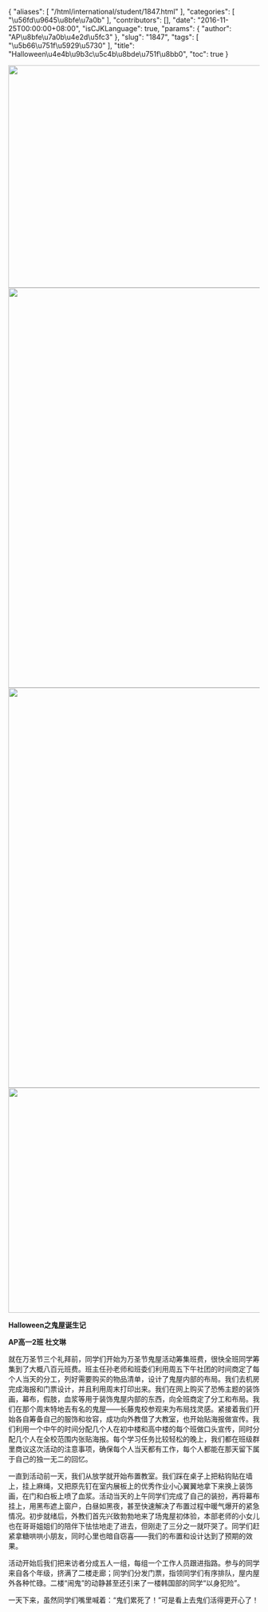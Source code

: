 {
    "aliases": [
        "/html/international/student/1847.html"
    ],
    "categories": [
        "\u56fd\u9645\u8bfe\u7a0b"
    ],
    "contributors": [],
    "date": "2016-11-25T00:00:00+08:00",
    "isCJKLanguage": true,
    "params": {
        "author": "AP\u8bfe\u7a0b\u4e2d\u5fc3"
    },
    "slug": "1847",
    "tags": [
        "\u5b66\u751f\u5929\u5730"
    ],
    "title": "Halloween\u4e4b\u9b3c\u5c4b\u8bde\u751f\u8bb0",
    "toc": true
}


<img
    src="https://cdn.tfls.online/mirror/full/a583f810eb5db40c66adee2d033a2d90acc42b27.jpg"
    style="display:block;margin-left:auto;margin-right:auto;"
    decoding="async"
    fetchpriority="auto"
    loading="lazy"
    height="445"
    width="600"
/>
<img
    src="https://cdn.tfls.online/mirror/full/3a4bfa150b6a5c945f034cb1fe4032a132fd2378.jpg"
    style="display:block;margin-left:auto;margin-right:auto;"
    decoding="async"
    fetchpriority="auto"
    loading="lazy"
    height="800"
    width="600"
/>
<img
    src="https://cdn.tfls.online/mirror/full/f1f1e5475d983aa6951ab57365835c74c225000a.jpg"
    style="display:block;margin-left:auto;margin-right:auto;"
    decoding="async"
    fetchpriority="auto"
    loading="lazy"
    height="800"
    width="600"
/>
<img
    src="https://cdn.tfls.online/mirror/full/d1508c25d0d9b5ff487837d97cf9bbf8acfa5cc6.jpg"
    style="display:block;margin-left:auto;margin-right:auto;"
    decoding="async"
    fetchpriority="auto"
    loading="lazy"
    height="450"
    width="600"
/>







**Halloween之鬼屋诞生记**




**AP高一2班 杜文琳**




就在万圣节三个礼拜前，同学们开始为万圣节鬼屋活动筹集班费，很快全班同学筹集到了大概八百元班费。班主任孙老师和班委们利用周五下午社团的时间商定了每个人当天的分工，列好需要购买的物品清单，设计了鬼屋内部的布局。我们去机房完成海报和门票设计，并且利用周末打印出来。我们在网上购买了恐怖主题的装饰画，幕布，假肢，血浆等用于装饰鬼屋内部的东西，向全班商定了分工和布局。我们在那个周末特地去有名的鬼屋——长藤鬼校参观来为布局找灵感。紧接着我们开始各自筹备自己的服饰和妆容，成功向外教借了大教室，也开始贴海报做宣传。我们利用一个中午的时间分配几个人在初中楼和高中楼的每个班做口头宣传，同时分配几个人在全校范围内张贴海报。每个学习任务比较轻松的晚上，我们都在班级群里商议这次活动的注意事项，确保每个人当天都有工作，每个人都能在那天留下属于自己的独一无二的回忆。




一直到活动前一天，我们从放学就开始布置教室。我们踩在桌子上把粘钩贴在墙上，挂上麻绳，又把原先钉在室内展板上的优秀作业小心翼翼地拿下来换上装饰画，在门和白板上喷了血浆。活动当天的上午同学们完成了自己的装扮，再将幕布挂上，用黑布遮上窗户，白昼如黑夜，甚至快速解决了布置过程中暖气爆开的紧急情况。初步就绪后，外教们首先兴致勃勃地来了场鬼屋初体验，本部老师的小女儿也在哥哥姐姐们的陪伴下怯怯地走了进去，但刚走了三分之一就吓哭了。同学们赶紧拿糖哄哄小朋友，同时心里也暗自窃喜——我们的布置和设计达到了预期的效果。




活动开始后我们把来访者分成五人一组，每组一个工作人员跟进指路。参与的同学来自各个年级，挤满了二楼走廊；同学们分发门票，指领同学们有序排队，屋内屋外各种忙碌。二楼“闹鬼”的动静甚至还引来了一楼韩国部的同学“以身犯险”。




一天下来，虽然同学们嘴里喊着：“鬼们累死了！”可是看上去鬼们活得更开心了！




